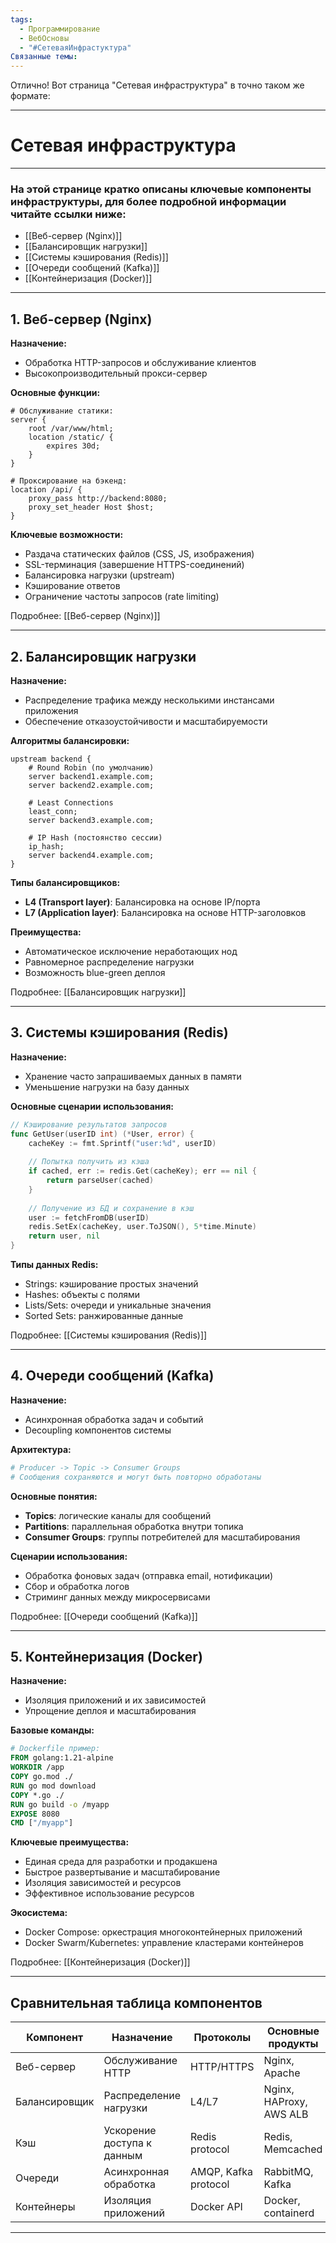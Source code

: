 ```yaml
---
tags:
  - Программирование
  - ВебОсновы
  - "#СетеваяИнфрастуктура"
Связанные темы:
---
```

Отлично! Вот страница "Сетевая инфраструктура" в точно таком же формате:

---

# **Сетевая инфраструктура**
---
### **На этой странице кратко описаны ключевые компоненты инфраструктуры, для более подробной информации читайте ссылки ниже**:
- [[Веб-сервер (Nginx)]]
- [[Балансировщик нагрузки]]
- [[Системы кэширования (Redis)]]
- [[Очереди сообщений (Kafka)]]
- [[Контейнеризация (Docker)]]

---
## **1. Веб-сервер (Nginx)**
**Назначение:**
- Обработка HTTP-запросов и обслуживание клиентов
- Высокопроизводительный прокси-сервер

**Основные функции:**
```nginx
# Обслуживание статики:
server {
    root /var/www/html;
    location /static/ {
        expires 30d;
    }
}

# Проксирование на бэкенд:
location /api/ {
    proxy_pass http://backend:8080;
    proxy_set_header Host $host;
}
```

**Ключевые возможности:**
- Раздача статических файлов (CSS, JS, изображения)
- SSL-терминация (завершение HTTPS-соединений)
- Балансировка нагрузки (upstream)
- Кэширование ответов
- Ограничение частоты запросов (rate limiting)

Подробнее: [[Веб-сервер (Nginx)]]

---

## **2. Балансировщик нагрузки**
**Назначение:**
- Распределение трафика между несколькими инстансами приложения
- Обеспечение отказоустойчивости и масштабируемости

**Алгоритмы балансировки:**
```nginx
upstream backend {
    # Round Robin (по умолчанию)
    server backend1.example.com;
    server backend2.example.com;
    
    # Least Connections
    least_conn;
    server backend3.example.com;
    
    # IP Hash (постоянство сессии)
    ip_hash;
    server backend4.example.com;
}
```

**Типы балансировщиков:**
- **L4 (Transport layer)**: Балансировка на основе IP/порта
- **L7 (Application layer)**: Балансировка на основе HTTP-заголовков

**Преимущества:**
- Автоматическое исключение неработающих нод
- Равномерное распределение нагрузки
- Возможность blue-green деплоя

Подробнее: [[Балансировщик нагрузки]]

---

## **3. Системы кэширования (Redis)**
**Назначение:**
- Хранение часто запрашиваемых данных в памяти
- Уменьшение нагрузки на базу данных

**Основные сценарии использования:**
```go
// Кэширование результатов запросов
func GetUser(userID int) (*User, error) {
    cacheKey := fmt.Sprintf("user:%d", userID)
    
    // Попытка получить из кэша
    if cached, err := redis.Get(cacheKey); err == nil {
        return parseUser(cached)
    }
    
    // Получение из БД и сохранение в кэш
    user := fetchFromDB(userID)
    redis.SetEx(cacheKey, user.ToJSON(), 5*time.Minute)
    return user, nil
}
```

**Типы данных Redis:**
- Strings: кэширование простых значений
- Hashes: объекты с полями
- Lists/Sets: очереди и уникальные значения
- Sorted Sets: ранжированные данные

Подробнее: [[Системы кэширования (Redis)]]

---

## **4. Очереди сообщений (Kafka)**
**Назначение:**
- Асинхронная обработка задач и событий
- Decoupling компонентов системы

**Архитектура:**
```bash
# Producer -> Topic -> Consumer Groups
# Сообщения сохраняются и могут быть повторно обработаны
```

**Основные понятия:**
- **Topics**: логические каналы для сообщений
- **Partitions**: параллельная обработка внутри топика
- **Consumer Groups**: группы потребителей для масштабирования

**Сценарии использования:**
- Обработка фоновых задач (отправка email, нотификации)
- Сбор и обработка логов
- Стриминг данных между микросервисами

Подробнее: [[Очереди сообщений (Kafka)]]

---

## **5. Контейнеризация (Docker)**
**Назначение:**
- Изоляция приложений и их зависимостей
- Упрощение деплоя и масштабирования

**Базовые команды:**
```dockerfile
# Dockerfile пример:
FROM golang:1.21-alpine
WORKDIR /app
COPY go.mod ./
RUN go mod download
COPY *.go ./
RUN go build -o /myapp
EXPOSE 8080
CMD ["/myapp"]
```

**Ключевые преимущества:**
- Единая среда для разработки и продакшена
- Быстрое развертывание и масштабирование
- Изоляция зависимостей и ресурсов
- Эффективное использование ресурсов

**Экосистема:**
- Docker Compose: оркестрация многоконтейнерных приложений
- Docker Swarm/Kubernetes: управление кластерами контейнеров

Подробнее: [[Контейнеризация (Docker)]]

---

## **Сравнительная таблица компонентов**

| Компонент | Назначение | Протоколы | Основные продукты |
|-----------|------------|-----------|-------------------|
| Веб-сервер | Обслуживание HTTP | HTTP/HTTPS | Nginx, Apache |
| Балансировщик | Распределение нагрузки | L4/L7 | Nginx, HAProxy, AWS ALB |
| Кэш | Ускорение доступа к данным | Redis protocol | Redis, Memcached |
| Очереди | Асинхронная обработка | AMQP, Kafka protocol | RabbitMQ, Kafka |
| Контейнеры | Изоляция приложений | Docker API | Docker, containerd |

---